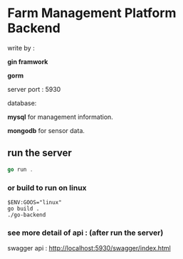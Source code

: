 # Farm Management Platform Backend

write by :

​**gin framwork**

​**gorm**

server port : 5930

database:

​**mysql** for management information.

​**mongodb** for sensor data.

## run the server

```go
go run .
```

### or build to run on linux

```shel
$ENV:GOOS="linux"
go build .
./go-backend
```

### see more detail of api : (after run the server)

swagger api : <http://localhost:5930/swagger/index.html>
